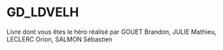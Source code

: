 # GD_LDVELH
Livre dont vous êtes le héro réalisé par GOUET Brandon, JULIE Mathieu, LECLERC Orion, SALMON Sébastien
